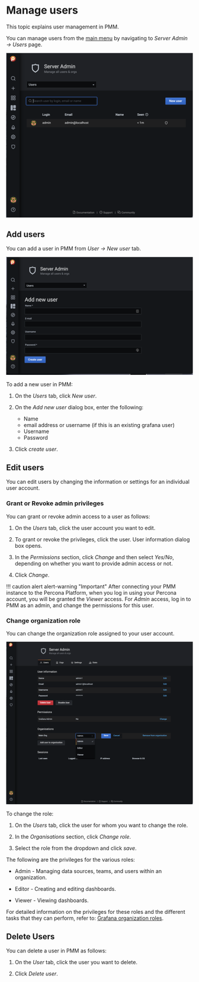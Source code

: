 # Manage users

This topic explains user management in PMM.

You can manage users from the [main menu](../details/interface.md#main-menu) by navigating to *Server Admin → Users* page.


![!image](../_images/PMM-manage-users.png)



## Add users

You can add a user in PMM from *User → New user* tab.

![!image](../_images/PMM-add-new-user.png)

To add a new user in PMM:

1. On the *Users* tab, click *New user*.
2. On the *Add new user* dialog box, enter the following:
    - Name
    - email address or username (if this is an existing grafana user)
    - Username
    - Password

3. Click *create user*.


## Edit users

You can edit users by changing the information or settings for an individual user account.

### Grant or Revoke admin privileges

You can grant or revoke admin access to a user as follows:

1. On the *Users* tab, click the user account you want to edit.

2. To grant or revoke the privileges, click the user. User information dialog box opens.

3. In the *Permissions* section, click *Change* and then select *Yes/No*, depending on whether you want to provide admin access or not.

4. Click *Change*.

!!! caution alert alert-warning "Important"
    After connecting your PMM instance to the Percona Platform, when you log in using your Percona account, you will be granted the *Viewer* access. For *Admin* access, log in to PMM as an admin, and change the permissions for this user.

### Change organization role

You can change the organization role assigned to your user account.


![!image](../_images/PMM-change-role.png)

To change the role:

1. On the *Users* tab, click the user for whom you want to change the role.

2. In the *Organisations* section, click *Change role*.

3. Select the role from the dropdown and click *save*.

The following are the privileges for the various roles:

- Admin - Managing data sources, teams, and users within an organization.

- Editor - Creating and editing dashboards.

- Viewer - Viewing dashboards.

For detailed information on the privileges for these roles and the different tasks that they can perform, refer to: [Grafana organization roles](https://grafana.com/docs/grafana/latest/permissions/organization_roles/).



## Delete Users

You can delete a user in PMM as follows:

1. On the *User* tab, click the user you want to delete.

2. Click *Delete user*.


